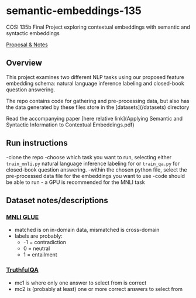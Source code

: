 # semantic-embeddings-135
COSI 135b Final Project exploring contextual embeddings with semantic and syntactic embeddings


[Proposal & Notes](https://docs.google.com/document/d/1TROsfiCp_7LEXnwlXVvwwOFQCagzEnc10vwqtuxpDoU/edit?usp=sharing)
## Overview
<p>This project examines two different NLP tasks using our proposed feature embedding schema: natural language inference labeling and closed-book question answering.</p>

<p>The repo contains code for gathering and pre-processing data, but also has the data generated by these files store in the [datasets](/datasets) directory</p>

<p>Read the accompanying paper [here relative link](Applying Semantic and Syntactic Information to Contextual Embeddings.pdf)</p>

## Run instructions
 -clone the repo
 -choose which task you want to run, selecting either `train_mnli.py` natural language inference labeling for  or `train_qa.py` for closed-book question answering.
 -within the chosen python file, select the pre-processed data file for the embeddings you want to use
 -code should be able to run - a GPU is recommended for the MNLI task


## Dataset notes/descriptions
### [MNLI GLUE](https://huggingface.co/datasets/nyu-mll/glue)
 - matched is on in-domain data, mismatched is cross-domain
 - labels are probably:
   - -1 = contradiction
   - 0 = neutral
   - 1 = entailment


### [TruthfulQA](https://huggingface.co/datasets/truthfulqa/truthful_qa)
 - mc1 is where only one answer to select from is correct
 - mc2 is (probably at least) one or more correct answers to select from
